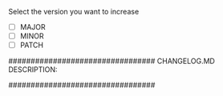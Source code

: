 Select the version you want to increase
- [ ] MAJOR
- [ ] MINOR
- [ ] PATCH

#################################
CHANGELOG.MD DESCRIPTION:


#################################